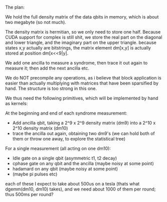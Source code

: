 The plan:

We hold the full density matrix of the data qbits in memory, which is about two megabyte (so not much).

The density matrix is hermitian, so we only need to store one half.
Because CUDA support for complex is still shit, we store the
real part on the diagonal and lower triangle, and the imaginary part on the upper triangle.
because states x,y actually are bitstrings,
the matrix element dm[x,y] is actually stored at position dm[x<<9|y].


We add one ancilla to measure a syndrome, then trace it out again to measure it; then add the next ancilla etc.


We do NOT precompile any operations, as i believe that block application is easier than actually 
multiplying with matrices that have been sparsified by hand. The structure is too strong in this one.


We thus need the following primitives, which will be implemented by hand as kernels:

At the beginning and end of each syndrome measurement:
  - Add ancilla qbit, taking a 2^9 x 2^9 density matrix (dm9) into a 2^10 x 2^10 density matrix (dm10)
  - trace the ancilla out again, obtaining two dm9's (we can hold both of them or throw one away, to explore the statistical tree)

For a single measurement (all acting on one dm10):
  - Idle gate on a single qbit (asymmetric t1, t2 decay)
  - cphase gate on any qbit and the ancilla (maybe noisy at some point)
  - hadamard on any qbit (maybe noisy at some point)
  - (maybe pi pulses etc)

each of these I expect to take about 500us on a tesla (thats what dgemm(dm10, dm10) takes), 
and we need about 1000 of them per round; thus 500ms per round?



